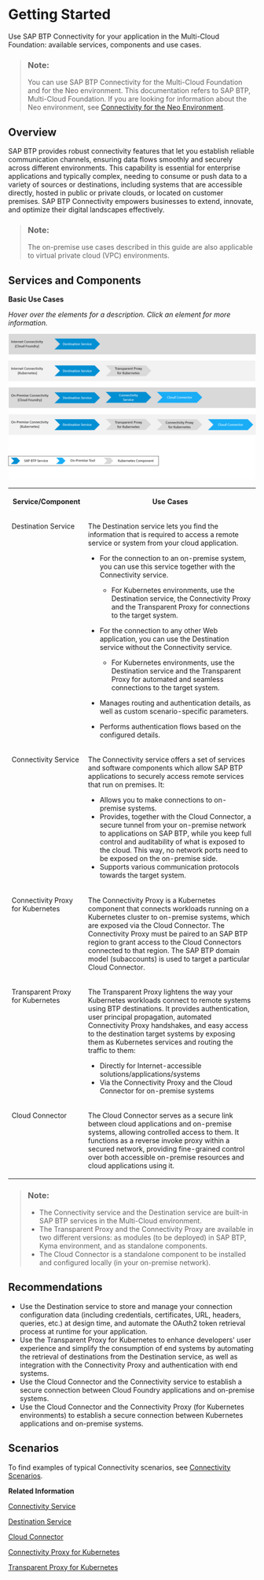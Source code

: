 <!-- loiodaca64dacc6148fcb5c70ed86082ef91 -->

# Getting Started

Use SAP BTP Connectivity for your application in the Multi-Cloud Foundation: available services, components and use cases.

> ### Note:  
> You can use SAP BTP Connectivity for the Multi-Cloud Foundation and for the Neo environment. This documentation refers to SAP BTP, Multi-Cloud Foundation. If you are looking for information about the Neo environment, see [Connectivity for the Neo Environment](https://help.sap.com/viewer/b865ed651e414196b39f8922db2122c7/Cloud/en-US/5ceb84290d5644638f73d40fde3af5d0.html).



<a name="loiodaca64dacc6148fcb5c70ed86082ef91__section_ypp_lyv_x2c"/>

## Overview

SAP BTP provides robust connectivity features that let you establish reliable communication channels, ensuring data flows smoothly and securely across different environments. This capability is essential for enterprise applications and typically complex, needing to consume or push data to a variety of sources or destinations, including systems that are accessible directly, hosted in public or private clouds, or located on customer premises. SAP BTP Connectivity empowers businesses to extend, innovate, and optimize their digital landscapes effectively.

> ### Note:  
> The on-premise use cases described in this guide are also applicable to virtual private cloud \(VPC\) environments.



<a name="loiodaca64dacc6148fcb5c70ed86082ef91__section_ekl_lyv_x2c"/>

## Services and Components

**Basic Use Cases**

*Hover over the elements for a description. Click an element for more information.*

![](images/CS_Components_-_Basic_Use_Cases_FLOW_d42744e.png)


<table>
<tr>
<th valign="top">

Service/Component

</th>
<th valign="top">

Use Cases

</th>
</tr>
<tr>
<td valign="top">

Destination Service

</td>
<td valign="top">

The Destination service lets you find the information that is required to access a remote service or system from your cloud application.

-   For the connection to an on-premise system, you can use this service together with the Connectivity service.
    -   For Kubernetes environments, use the Destination service, the Connectivity Proxy and the Transparent Proxy for connections to the target system.

-   For the connection to any other Web application, you can use the Destination service without the Connectivity service.
    -   For Kubernetes environments, use the Destination service and the Transparent Proxy for automated and seamless connections to the target system.

-   Manages routing and authentication details, as well as custom scenario-specific parameters.
-   Performs authentication flows based on the configured details.



</td>
</tr>
<tr>
<td valign="top">

Connectivity Service

</td>
<td valign="top">

The Connectivity service offers a set of services and software components which allow SAP BTP applications to securely access remote services that run on premises. It:

-   Allows you to make connections to on-premise systems.
-   Provides, together with the Cloud Connector, a secure tunnel from your on-premise network to applications on SAP BTP, while you keep full control and auditability of what is exposed to the cloud. This way, no network ports need to be exposed on the on-premise side.
-   Supports various communication protocols towards the target system.



</td>
</tr>
<tr>
<td valign="top">

Connectivity Proxy for Kubernetes

</td>
<td valign="top">

The Connectivity Proxy is a Kubernetes component that connects workloads running on a Kubernetes cluster to on-premise systems, which are exposed via the Cloud Connector. The Connectivity Proxy must be paired to an SAP BTP region to grant access to the Cloud Connectors connected to that region. The SAP BTP domain model \(subaccounts\) is used to target a particular Cloud Connector.

</td>
</tr>
<tr>
<td valign="top">

Transparent Proxy for Kubernetes

</td>
<td valign="top">

The Transparent Proxy lightens the way your Kubernetes workloads connect to remote systems using BTP destinations. It provides authentication, user principal propagation, automated Connectivity Proxy handshakes, and easy access to the destination target systems by exposing them as Kubernetes services and routing the traffic to them:

-   Directly for Internet-accessible solutions/applications/systems
-   Via the Connectivity Proxy and the Cloud Connector for on-premise systems



</td>
</tr>
<tr>
<td valign="top">

Cloud Connector

</td>
<td valign="top">

The Cloud Connector serves as a secure link between cloud applications and on-premise systems, allowing controlled access to them. It functions as a reverse invoke proxy within a secured network, providing fine-grained control over both accessible on-premise resources and cloud applications using it.

</td>
</tr>
</table>

> ### Note:  
> -   The Connectivity service and the Destination service are built-in SAP BTP services in the Multi-Cloud environment.
> -   The Transparent Proxy and the Connectivity Proxy are available in two different versions: as modules \(to be deployed\) in SAP BTP, Kyma environment, and as standalone components.
> -   The Cloud Connector is a standalone component to be installed and configured locally \(in your on-premise network\).



<a name="loiodaca64dacc6148fcb5c70ed86082ef91__section_rkg_lyv_x2c"/>

## Recommendations

-   Use the Destination service to store and manage your connection configuration data \(including credentials, certificates, URL, headers, queries, etc.\) at design time, and automate the OAuth2 token retrieval process at runtime for your application.
-   Use the Transparent Proxy for Kubernetes to enhance developers' user experience and simplify the consumption of end systems by automating the retrieval of destinations from the Destination service, as well as integration with the Connectivity Proxy and authentication with end systems.
-   Use the Cloud Connector and the Connectivity service to establish a secure connection between Cloud Foundry applications and on-premise systems.
-   Use the Cloud Connector and the Connectivity Proxy \(for Kubernetes environments\) to establish a secure connection between Kubernetes applications and on-premise systems.



<a name="loiodaca64dacc6148fcb5c70ed86082ef91__section_of1_lyv_x2c"/>

## Scenarios

To find examples of typical Connectivity scenarios, see [Connectivity Scenarios](connectivity-scenarios-1e4b878.md).

**Related Information**  


[Connectivity Service](connectivity-service-bd2d4f4.md "Learn how to manage and consume the Connectivity service in SAP BTP, Multi-Cloud Foundation.")

[Destination Service](destination-service-8ff5483.md "Learn how to manage destinations and consume the Destination service in SAP BTP, Multi-Cloud Foundation.")

[Cloud Connector](cloud-connector-e6c7616.md "Learn more about the Cloud Connector: features, scenarios and setup.")

[Connectivity Proxy for Kubernetes](connectivity-proxy-for-kubernetes-e661713.md "Use the Connectivity Proxy for Kubernetes to connect workloads on a Kubernetes cluster to on-premise systems.")

[Transparent Proxy for Kubernetes](transparent-proxy-for-kubernetes-acc64ad.md "Use the Transparent Proxy for Kubernetes to connect workloads on a Kubernetes cluster to Internet and on-premise applications.")

